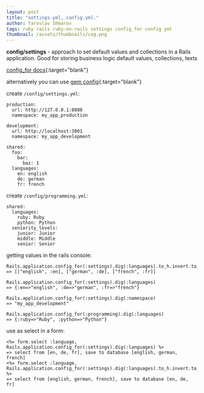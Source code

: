 ```yaml
---
layout: post
title: "settings.yml, config.yml."
author: Yaroslav Shmarov
tags: ruby rails ruby-on-rails settings config_for config yml
thumbnail: /assets/thumbnails/cog.png
---
```


**config/settings** - approach to set default values and collections in a Rails application. Good for storing business logic default values, collections, texts

[config_for docs](https://api.rubyonrails.org/classes/Rails/Application.html#method-i-config_for){:target="blank"}

alternatively you can use [gem config](https://github.com/rubyconfig/config){:target="blank"}

create `/config/settings.yml`:
```
production:
  url: http://127.0.0.1:8080
  namespace: my_app_production

development:
  url: http://localhost:3001
  namespace: my_app_development

shared:
  foo:
    bar:
      baz: 1
  languages:
    en: english
    de: german
    fr: french
```

create `/config/programming.yml`:
```
shared:
  languages:
    ruby: Ruby
    python: Python
  seniority_levels:
    junior: Junior
    middle: Middle
    senior: Senior
```

getting values in the rails console:
```
Rails.application.config_for(:settings).dig(:languages).to_h.invert.to_a
=> [["english", :en], ["german", :de], ["french", :fr]] 

Rails.application.config_for(:settings).dig(:languages)
=> {:en=>"english", :de=>"german", :fr=>"french"} 

Rails.application.config_for(:settings).dig(:namespace)
=> "my_app_development" 

Rails.application.config_for(:programming).dig(:languages)
=> {:ruby=>"Ruby", :python=>"Python"} 
```

use as select in a form:
```
<%= form.select :language, Rails.application.config_for(:settings).dig(:languages) %>
=> select from [en, de, fr], save to database [english, german, french]
<%= form.select :language, Rails.application.config_for(:settings).dig(:languages).to_h.invert.to_a %>
=> select from [english, german, french], save to database [en, de, fr]
```
